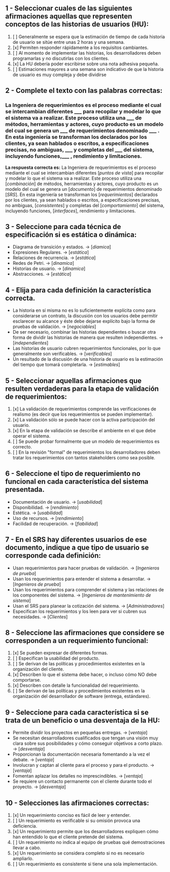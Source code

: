 ## 1 - Seleccionar cuales de las siguientes afirmaciones aquellas que representen conceptos de las historias de usuarios (HU):

1. [ ] Generalmente se espera que la estimación de tiempo de cada historia de usuario se sitúe entre unas  2 horas y una  semana.
2. [x] Permiten responder rápidamente a los requisitos cambiantes.
3. [ ] Al momento de implementar las historias, los desarrolladores deben programarlas y no discutirlas con los clientes.
4. [x] La HU debería poder escribirse sobre una nota adhesiva pequeña.
5. [ ] Estimaciones mayores a una semana son indicativo de que la historia de usuario es muy compleja y debe dividirse

## 2 - Complete el texto con las palabras correctas:

### La Ingeniera de requerimientos es el proceso mediante el cual se intercambian diferentes  \___ para recopilar y modelar lo que el sistema va a realizar. Este proceso utiliza una \___ de métodos, herramientas y actores, cuyo producto es un modelo del cual se genera un \___ de requerimientos denominado \___ . En esta ingeniería se transforman los   declarados por los clientes, ya sean hablados o escritos, a especificaciones precisas, no ambiguas, \___ y completas del \___ del sistema, incluyendo funciones,\___ , rendimiento y limitaciones.

**La respuesta correcta es:** La Ingeniera de requerimientos es el proceso mediante el cual se intercambian diferentes [*puntos de vista*] para recopilar y modelar lo que el sistema va a realizar. Este proceso utiliza una [*combinación*]  de métodos, herramientas y actores, cuyo producto es un modelo del cual se genera un [*documento*] de requerimientos denominado [*SRS*]. En esta ingeniería se transforman los [*requerimientos*] declarados por los clientes, ya sean hablados o escritos, a especificaciones precisas, no ambiguas, [*consistentes*] y completas del [*comportamiento*] del sistema, incluyendo funciones, [*interfaces*], rendimiento y limitaciones.

## 3 - Seleccione para cada técnica de especificación si es estática o dinámica:

- Diagrama de transición y estados. → [*diamica*]
- Expresiones Regulares. → [*estática*]
- Relaciones de recurrencia. → [*estática*]
- Redes de Petri. → [*dinamica*]
- Historias de usuario. → [*dinamica*]
- Abstracciones. → [*estática*]


## 4 - Elija para cada definición la característica correcta.

- La historia en sí misma no es lo suficientemente explícita como para considerarse un contrato, la discusión con los usuarios debe permitir esclarecer su alcance y éste debe dejarse explícito bajo la forma de pruebas de validación. → [*negociables*]
- De ser necesario, combinar las historias dependientes o buscar otra forma de dividir las historias de manera que resulten independientes. → [*independientes*]
- Las historias de usuario cubren requerimientos funcionales, por lo que generalmente son verificables. → [*verificables*]
- Un resultado de la discusión de una historia de usuario es la estimación del tiempo que tomará completarla. → [*estimables*]

## 5 - Seleccionar aquellas afirmaciones que resulten verdaderas para la etapa de validación de requerimientos:

1. [x] La validación de requerimientos comprende las verificaciones de realismo (es decir que los requerimientos se pueden implementar).
2. [x] La validación sólo se puede hacer con la activa participación del usuario.
3. [x] En la etapa de validación se describe el ambiente en el que debe operar el sistema.
4. [ ] Se puede probar formalmente que un modelo de requerimientos es correcto.
5. [ ]  En la revisión "formal" de requerimientos los desarrolladores deben tratar los requerimientos con tantos stakeholders como sea posible.

## 6 - Seleccione el tipo de requerimiento no funcional en cada característica del sistema presentada.

- Documentación de usuario. → [*usabilidad*]
- Disponibilidad. → [*rendimiento*]
- Estética. → [*usabilidad*]
- Uso de recursos. → [*rendimiento*]
- Facilidad de recuperación. → [*fiabilidad*]
 
## 7 - En el SRS hay diferentes usuarios de ese documento, indique a que tipo de usuario se corresponde cada definición:

- Usan requerimientos para hacer pruebas de validación. → [*Ingenieros de prueba*]
- Usan los requerimientos para entender el sistema a desarrollar. → [*Ingenieros de prueba*]
- Usan los requerimientos para comprender el sistema y las relaciones de los componentes del sistema. → [*Ingenieros de mantenimiento de sistema*]
- Usan el SRS para planear la cotización del sistema. → [*Administradores*]
- Especifican los requerimientos y los leen para ver si cubren sus necesidades. → [*Clientes*]

## 8 - Seleccione las afirmaciones que considere se corresponden a un requerimiento funcional:

1. [x] Se pueden expresar de diferentes formas.
2. [ ] Especifican la usabilidad del producto.
3. [ ] Se derivan de las políticas y procedimientos existentes en la organización del cliente.
4. [x] Describen lo que el sistema debe hacer, o incluso cómo NO debe comportarse.
5. [x] Describen con detalle la funcionalidad del requerimiento.
6. [ ] Se derivan de las políticas y procedimientos existentes en la organización del desarrollador de software (entrega, estándares).

## 9 - Seleccione para cada característica si se trata de un beneficio o una desventaja de la HU:

- Permite dividir los proyectos en pequeñas entregas. → [*ventaja*]
- Se necesitan desarrolladores cualificados que tengan una visión muy clara sobre sus posibilidades y cómo conseguir objetivos a corto plazo. → [*desventaja*]
- Proporcionan la documentación necesaria fomentando a la vez el debate. → [*ventaja*]
- Involucran y captan al cliente para el proceso y para el producto. → [*ventaja*]
- Fomentan aplazar los detalles no imprescindibles. → [*ventaja*]
- Se requiere un contacto permanente con el cliente durante todo el proyecto. → [*desventaja*]

## 10 - Selecciones las afirmaciones correctas:

1. [x] Un requerimiento conciso es fácil de leer y entender.
2. [ ] Un requerimiento es verificable si su omisión provoca una deficiencia.
3. [x] Un requerimiento permite que los desarrolladores expliquen cómo han entendido lo que el cliente pretende del sistema.
4. [ ] Un requerimiento no indica al equipo de pruebas qué demostraciones llevar a cabo.
5. [x] Un requerimiento se considera completo si no es necesario ampliarlo.
6. [ ] Un requerimiento es consistente si tiene una sola implementación.
